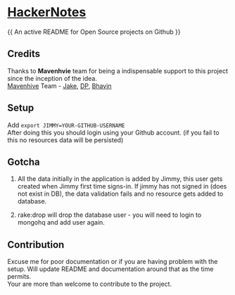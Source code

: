 # [HackerNotes](http://www.thehackernotes.com)
{{ An active README for Open Source projects on Github }}

## Credits
Thanks to **Mavenhvie** team for being a indispensable support to this project since the inception of the idea.  
[Mavenhive](http://www.mavenhive.in/) Team - [Jake](https://twitter.com/anandhak), [DP](https://twitter.com/codemangler), [Bhavin](https://twitter.com/bhavinjavia)  

## Setup
Add `export JIMMY=YOUR-GITHUB-USERNAME`  
After doing this you should login using your Github account. (if you fail to this no resources data will be persisted)

## Gotcha
1. All the data initially in the application is added by Jimmy, this user gets created when Jimmy first time signs-in.
If jimmy has not signed in (does not exist in DB), the data validation fails and no resource gets added to database.

2. rake:drop will drop the database user - you will need to login to mongohq and add user again.

## Contribution
Excuse me for poor documentation or if you are having problem with the setup. Will update README and documentation around that as the time permits.  
Your are more than welcome to contribute to the project.

